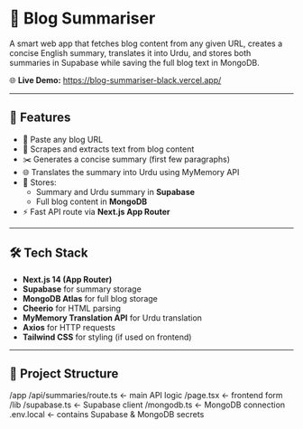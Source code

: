 # 🧠 Blog Summariser

A smart web app that fetches blog content from any given URL, creates a concise English summary, translates it into Urdu, and stores both summaries in Supabase while saving the full blog text in MongoDB.

🌐 **Live Demo:** https://blog-summariser-black.vercel.app/

---

## 🚀 Features

- 🔗 Paste any blog URL
- 📄 Scrapes and extracts text from blog content
- ✂️ Generates a concise summary (first few paragraphs)
- 🌐 Translates the summary into Urdu using MyMemory API
- 🧾 Stores:
  - Summary and Urdu summary in **Supabase**
  - Full blog content in **MongoDB**
- ⚡ Fast API route via **Next.js App Router**

---

## 🛠️ Tech Stack

- **Next.js 14 (App Router)**
- **Supabase** for summary storage
- **MongoDB Atlas** for full blog storage
- **Cheerio** for HTML parsing
- **MyMemory Translation API** for Urdu translation
- **Axios** for HTTP requests
- **Tailwind CSS** for styling (if used on frontend)

---

## 📁 Project Structure

/app
/api/summaries/route.ts ← main API logic
/page.tsx ← frontend form
/lib
/supabase.ts ← Supabase client
/mongodb.ts ← MongoDB connection
.env.local ← contains Supabase & MongoDB secrets
